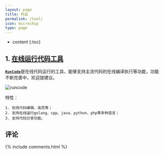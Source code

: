 ```yaml
---
layout: page
title: 作品
permalink: /tool/
icon: microchip
type: page
---
```


* content
{:toc}

## 1. [在线运行代码工具](http://www.gongmh.com/tools/runcode)

[**`RunCode`**](http://www.gongmh.com/tools/runcode)是在线代码运行的工具，能够支持主流代码的在线编译执行等功能，功能不断完善中，欢迎提建议。

<img src="{{site.baseurl}}/assets/tools/runcode.png"  alt="runcode" />

特性：

    1. 在线代码编辑、高亮等；
    2. 支持在线运行golang、cpp、java、python、php等多种语言；
    3. 支持代码分享功能。


## 评论

{% include comments.html %}